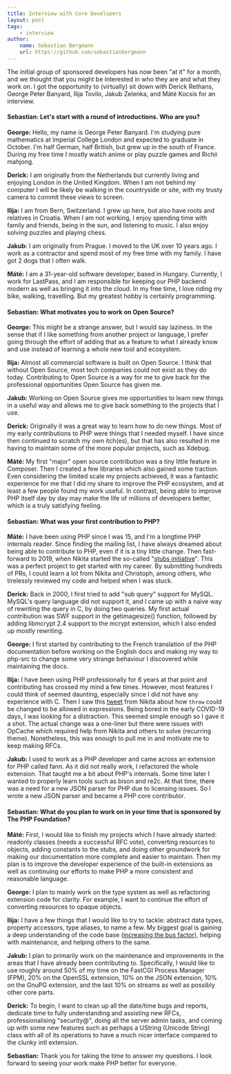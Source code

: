 ```yaml
---
title: Interview with Core Developers
layout: post
tags:
    - interview
author:
    name: Sebastian Bergmann
    url: https://github.com/sebastianbergmann
---
```


The initial group of sponsored developers has now been "at it" for a month, and we thought that you might be interested in who they are and what they work on. I got the opportunity to (virtually) sit down with Derick Rethans, George Peter Banyard, Ilija Tovilo, Jakub Zelenka, and Máté Kocsis for an interview.

#### **Sebastian:** Let's start with a round of introductions. Who are you?

**George:** Hello, my name is George Peter Banyard. I'm studying pure mathematics at Imperial College London and expected to graduate in October. I'm half German, half British, but grew up in the south of France. During my free time I mostly watch anime or play puzzle games and Richii mahjong.

**Derick:** I am originally from the Netherlands but currently living and enjoying London in the United Kingdom. When I am not behind my computer I will be likely be walking in the countryside or site, with my trusty camera to commit these views to screen.

**Ilija:**  I am from Bern, Switzerland. I grew up here, but also have roots and relatives in Croatia. When I am not working, I enjoy spending time with family and friends, being in the sun, and listening to music. I also enjoy solving puzzles and playing chess.

**Jakub:** I am originally from Prague. I moved to the UK over 10 years ago. I work as a contractor and spend most of my free time with my family. I have got 2 dogs that I often walk.

**Máté:** I am a 31-year-old software developer, based in Hungary. Currently, I work for LastPass, and I am responsible for keeping our PHP backend modern as well as bringing it into the cloud. In my free time, I love riding my bike, walking, travelling. But my greatest hobby is certainly programming.

#### **Sebastian:** What motivates you to work on Open Source?

**George:** This might be a strange answer, but I would say laziness. In the sense that if I like something from another project or language, I prefer going through the effort of adding that as a feature to what I already know and use instead of learning a whole new tool and ecosystem.

**Ilija:** Almost all commercial software is built on Open Source. I think that without Open Source, most tech companies could not exist as they do today. Contributing to Open Source is a way for me to give back for the professional opportunities Open Source has given me.

**Jakub:** Working on Open Source gives me opportunities to learn new things in a useful way and allows me to give back something to the projects that I use.

**Derick:** Originally it was a great way to learn how to do new things. Most of my early contributions to PHP were things that I needed myself. I have since then continued to scratch my own itch(es), but that has also resulted in me having to maintain some of the more popular projects, such as Xdebug.

**Máté:** My first "major" open source contribution was a tiny little feature in Composer. Then I created a few libraries which also gained some traction. Even considering the limited scale my projects achieved, it was a fantastic experience for me that I did my share to improve the PHP ecosystem, and at least a few people found my work useful. In contrast, being able to improve PHP itself day by day may make the life of millions of developers better, which is a truly satisfying feeling.

#### **Sebastian:** What was your first contribution to PHP?

**Máté:** I have been using PHP since I was 15, and I'm a longtime PHP internals reader. Since finding the mailing list, I have always dreamed about being able to contribute to PHP, even if it is a tiny little change. Then fast-forward to 2019, when Nikita started the so-called "[stubs initiative](https://externals.io/message/106522)". This was a perfect project to get started with my career. By submitting hundreds of PRs, I could learn a lot from Nikita and Christoph, among others, who tirelessly reviewed my code and helped when I was stuck.

**Derick:** Back in 2000, I first tried to add "sub query" support for MySQL. MySQL's query language did not support it, and I came up with a naive way of rewriting the query in C, by doing two queries. My first actual contribution was SWF support in the getimagesize() function, followed by adding libmcrypt 2.4 support to the mcrypt extension, which I also ended up mostly rewriting.

**George:** I first started by contributing to the French translation of the PHP documentation before working on the English docs and making my way to php-src to change some very strange behaviour I discovered while maintaining the docs.

**Ilija:** I have been using PHP professionally for 6 years at that point and contributing has crossed my mind a few times. However, most features I could think of seemed daunting, especially since I did not have any experience with C. Then I saw this [tweet](https://twitter.com/nikita_ppv/status/1240309838950866946) from Nikita about how `throw` could be changed to be allowed in expressions. Being bored in the early COVID-19 days, I was looking for a distraction. This seemed simple enough so I gave it a shot. The actual change was a one-liner but there were issues with OpCache which required help from Nikita and others to solve (recurring theme). Nonetheless, this was enough to pull me in and motivate me to keep making RFCs.

**Jakub:** I used to work as a PHP developer and came across an extension for PHP called fann. As it did not really work, I refactored the whole extension. That taught me a bit about PHP's internals. Some time later I wanted to properly learn tools such as bison and re2c. At that time, there was a need for a new JSON parser for PHP due to licensing issues. So I wrote a new JSON parser and became a PHP core contributor.

#### **Sebastian:** What do you plan to work on in your time that is sponsored by The PHP Foundation?

**Máté:** First, I would like to finish my projects which I have already started: readonly classes (needs a successful RFC vote), converting resources to objects, adding constants to the stubs, and doing other groundwork for making our documentation more complete and easier to maintain. Then my plan is to improve the developer experience of the built-in extensions as well as continuing our efforts to make PHP a more consistent and reasonable language.

**George:** I plan to mainly work on the type system as well as refactoring extension code for clarity. For example, I want to continue the effort of converting resources to opaque objects.

**Ilija:** I have a few things that I would like to try to tackle: abstract data types, property accessors, type aliases, to name a few. My biggest goal is gaining a deep understanding of the code base ([increasing the bus factor](https://blog.krakjoe.ninja/2021/05/avoiding-busses.html)), helping with maintenance, and helping others to the same.

**Jakub:** I plan to primarily work on the maintenance and improvements in the areas that I have already been contributing to. Specifically, I would like to use roughly around 50% of my time on the FastCGI Process Manager (FPM), 20% on the OpenSSL extension, 10% on the JSON extension, 10% on the GnuPG extension, and the last 10% on streams as well as possibly other core parts.

**Derick:** To begin, I want to clean up all the date/time bugs and reports, dedicate time to fully understanding and assisting new RFCs, professionalising "security@", doing all the server admin tasks, and coming up with some new features such as perhaps a UString (Unicode String) class with all of its operations to have a much nicer interface compared to the clunky intl extension.

**Sebastian:** Thank you for taking the time to answer my questions. I look forward to seeing your work make PHP better for everyone.
